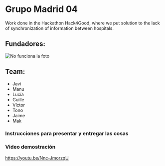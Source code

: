 # Grupo Madrid 04

Work done in the Hackathon Hack4Good, where we put solution to the lack of synchronization of information between hospitals. 

## Fundadores:
![No funciona la foto](https://bafybeibbryjmpnjms2znvixctvzgimenrqrhntuiy2cfrjgmzkpvw6bhmy.ipfs.nftstorage.link/)

## Team:
- Javi
- Manu
- Lucía
- Guille
- Víctor
- Tono
- Jaime
- Mak

### Instrucciones para presentar y entregar las cosas

### Video demostración
https://youtu.be/Nnc-JmorzqU
